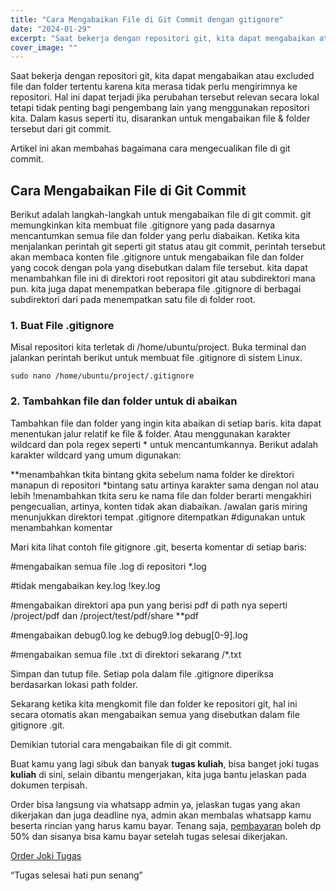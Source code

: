 ```yaml
---
title: "Cara Mengabaikan File di Git Commit dengan gitignore"
date: "2024-01-29"
excerpt: "Saat bekerja dengan repositori git, kita dapat mengabaikan atau excluded file dan folder tertentu karena kita merasa tidak perlu mengirimnya ke repositori"
cover_image: ""
---
```


Saat bekerja dengan repositori git, kita dapat mengabaikan atau excluded file dan folder tertentu karena kita merasa tidak perlu mengirimnya ke repositori. Hal ini dapat terjadi jika perubahan tersebut relevan secara lokal tetapi tidak penting bagi pengembang lain yang menggunakan repositori kita. Dalam kasus seperti itu, disarankan untuk mengabaikan file & folder tersebut dari git commit.

Artikel ini akan membahas bagaimana cara mengecualikan file di git commit.

## Cara Mengabaikan File di Git Commit

Berikut adalah langkah-langkah untuk mengabaikan file di git commit. git memungkinkan kita membuat file .gitignore yang pada dasarnya mencantumkan semua file dan folder yang perlu diabaikan. Ketika kita menjalankan perintah git seperti git status atau git commit, perintah tersebut akan membaca konten file .gitignore untuk mengabaikan file dan folder yang cocok dengan pola yang disebutkan dalam file tersebut. kita dapat menambahkan file ini di direktori root repositori git atau subdirektori mana pun. kita juga dapat menempatkan beberapa file .gitignore di berbagai subdirektori dari pada menempatkan satu file di folder root.

### 1. Buat File .gitignore

Misal repositori kita terletak di /home/ubuntu/project. Buka terminal dan jalankan perintah berikut untuk membuat file .gitignore di sistem Linux.

```sudo nano /home/ubuntu/project/.gitignore```

### 2. Tambahkan file dan folder untuk di abaikan

Tambahkan file dan folder yang ingin kita abaikan di setiap baris. kita dapat menentukan jalur relatif ke file & folder. Atau menggunakan karakter wildcard dan pola regex seperti * untuk mencantumkannya. Berikut adalah karakter wildcard yang umum digunakan:

**menambahkan tkita bintang gkita sebelum nama folder ke direktori manapun di repositori
*bintang satu artinya karakter sama dengan nol atau lebih
!menambahkan tkita seru ke nama file dan folder berarti mengakhiri pengecualian, artinya, konten tidak akan diabaikan.
/awalan garis miring menunjukkan direktori tempat .gitignore ditempatkan
#digunakan untuk menambahkan komentar

Mari kita lihat contoh file gitignore .git, beserta komentar di setiap baris:

#mengabaikan semua file .log di repositori
*.log

#tidak mengabaikan key.log
!key.log

#mengabaikan direktori apa pun yang berisi pdf di path nya seperti /project/pdf dan /project/test/pdf/share
**pdf

#mengabaikan debug0.log ke debug9.log
debug[0-9].log

#mengabaikan semua file .txt di direktori sekarang
/*.txt

Simpan dan tutup file. Setiap pola dalam file .gitignore diperiksa berdasarkan lokasi path folder.

Sekarang ketika kita mengkomit file dan folder ke repositori git, hal ini secara otomatis akan mengabaikan semua yang disebutkan dalam file gitignore .git.

Demikian tutorial cara mengabaikan file di git commit.

Buat kamu yang lagi sibuk dan banyak **tugas kuliah**, bisa banget joki tugas **kuliah** di sini, selain dibantu mengerjakan, kita juga bantu jelaskan pada dokumen terpisah.

Order bisa langsung via whatsapp admin ya, jelaskan tugas yang akan dikerjakan dan juga deadline nya, admin akan membalas whatsapp kamu beserta rincian yang harus kamu bayar. Tenang saja, [pembayaran](https://stacktugas.id/pembayaran/) boleh dp 50% dan sisanya bisa kamu bayar setelah tugas selesai dikerjakan.

[Order Joki Tugas](https://)

“Tugas selesai hati pun senang”